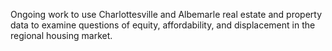 Ongoing work to use Charlottesville and Albemarle real estate and property data to examine questions of equity, affordability, and displacement in the regional housing market.
